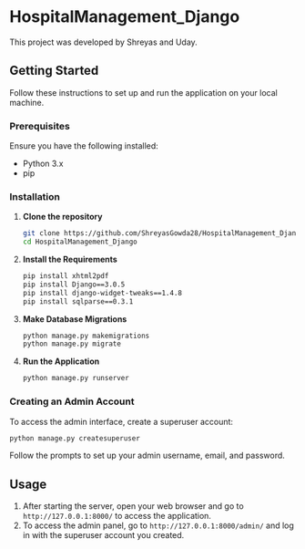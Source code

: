 # HospitalManagement_Django

This project was developed by Shreyas and Uday.

## Getting Started

Follow these instructions to set up and run the application on your local machine.

### Prerequisites

Ensure you have the following installed:
- Python 3.x
- pip

### Installation

1. **Clone the repository**
   ```sh
   git clone https://github.com/ShreyasGowda28/HospitalManagement_Django.git
   cd HospitalManagement_Django
   ```

2. **Install the Requirements**
   ```sh
   pip install xhtml2pdf
   pip install Django==3.0.5
   pip install django-widget-tweaks==1.4.8
   pip install sqlparse==0.3.1

   ```

3. **Make Database Migrations**
   ```sh
   python manage.py makemigrations
   python manage.py migrate
   ```

4. **Run the Application**
   ```sh
   python manage.py runserver
   ```

### Creating an Admin Account

To access the admin interface, create a superuser account:

```sh
python manage.py createsuperuser
```

Follow the prompts to set up your admin username, email, and password.

## Usage

1. After starting the server, open your web browser and go to `http://127.0.0.1:8000/` to access the application.
2. To access the admin panel, go to `http://127.0.0.1:8000/admin/` and log in with the superuser account you created.

